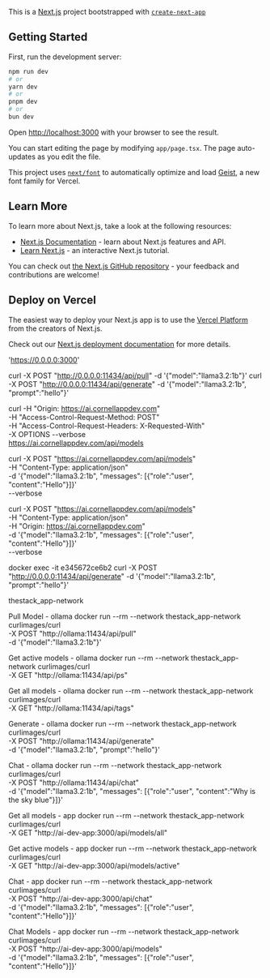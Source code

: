 This is a [Next.js](https://nextjs.org) project bootstrapped with [`create-next-app`](https://nextjs.org/docs/app/api-reference/cli/create-next-app)

## Getting Started

First, run the development server:

```bash
npm run dev
# or
yarn dev
# or
pnpm dev
# or
bun dev
```

Open [http://localhost:3000](http://localhost:3000) with your browser to see the result.

You can start editing the page by modifying `app/page.tsx`. The page auto-updates as you edit the file.

This project uses [`next/font`](https://nextjs.org/docs/app/building-your-application/optimizing/fonts) to automatically optimize and load [Geist](https://vercel.com/font), a new font family for Vercel.

## Learn More

To learn more about Next.js, take a look at the following resources:

- [Next.js Documentation](https://nextjs.org/docs) - learn about Next.js features and API.
- [Learn Next.js](https://nextjs.org/learn) - an interactive Next.js tutorial.

You can check out [the Next.js GitHub repository](https://github.com/vercel/next.js) - your feedback and contributions are welcome!

## Deploy on Vercel

The easiest way to deploy your Next.js app is to use the [Vercel Platform](https://vercel.com/new?utm_medium=default-template&filter=next.js&utm_source=create-next-app&utm_campaign=create-next-app-readme) from the creators of Next.js.

Check out our [Next.js deployment documentation](https://nextjs.org/docs/app/building-your-application/deploying) for more details.

'https://0.0.0.0:3000'

curl -X POST "http://0.0.0.0:11434/api/pull" -d '{"model":"llama3.2:1b"}'
curl -X POST "http://0.0.0.0:11434/api/generate" -d '{"model":"llama3.2:1b", "prompt":"hello"}'

curl -H "Origin: https://ai.cornellappdev.com" \
 -H "Access-Control-Request-Method: POST" \
 -H "Access-Control-Request-Headers: X-Requested-With" \
 -X OPTIONS --verbose \
 https://ai.cornellappdev.com/api/models

curl -X POST "https://ai.cornellappdev.com/api/models" \
-H "Content-Type: application/json" \
-d '{"model":"llama3.2:1b", "messages": [{"role":"user", "content":"Hello"}]}' \
--verbose

curl -X POST "https://ai.cornellappdev.com/api/models" \
-H "Content-Type: application/json" \
-H "Origin: https://ai.cornellappdev.com" \
-d '{"model":"llama3.2:1b", "messages": [{"role":"user", "content":"Hello"}]}' \
--verbose

docker exec -it e345672ce6b2 curl -X POST "http://0.0.0.0:11434/api/generate" -d '{"model":"llama3.2:1b", "prompt":"hello"}'

thestack_app-network

Pull Model - ollama
docker run --rm --network thestack_app-network curlimages/curl \
 -X POST "http://ollama:11434/api/pull" \
 -d '{"model":"llama3.2:1b"}'

Get active models - ollama
docker run --rm --network thestack_app-network curlimages/curl \
 -X GET "http://ollama:11434/api/ps"

Get all models - ollama
docker run --rm --network thestack_app-network curlimages/curl \
 -X GET "http://ollama:11434/api/tags"

Generate - ollama
docker run --rm --network thestack_app-network curlimages/curl \
 -X POST "http://ollama:11434/api/generate" \
 -d '{"model":"llama3.2:1b", "prompt":"hello"}'

Chat - ollama
docker run --rm --network thestack_app-network curlimages/curl \
 -X POST "http://ollama:11434/api/chat" \
 -d '{"model":"llama3.2:1b", "messages": [{"role":"user", "content":"Why is the sky blue"}]}'

Get all models - app
docker run --rm --network thestack_app-network curlimages/curl \
 -X GET "http://ai-dev-app:3000/api/models/all"

Get active models - app
docker run --rm --network thestack_app-network curlimages/curl \
 -X GET "http://ai-dev-app:3000/api/models/active"

Chat - app
docker run --rm --network thestack_app-network curlimages/curl \
 -X POST "http://ai-dev-app:3000/api/chat" \
 -d '{"model":"llama3.2:1b", "messages": [{"role":"user", "content":"Hello"}]}'

Chat Models - app
docker run --rm --network thestack_app-network curlimages/curl \
 -X POST "http://ai-dev-app:3000/api/models" \
 -d '{"model":"llama3.2:1b", "messages": [{"role":"user", "content":"Hello"}]}'
